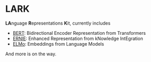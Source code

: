 # LARK

**LA**nguage **R**epresentations **K**it, currently includes

- [BERT](./BERT): Bidirectional Encoder Representation from Transformers
- [ERNIE](./ERNIE): Enhanced Representation from kNowledge IntEgration
- [ELMo](./ELMo): Embeddings from Language Models


And more is on the way.
